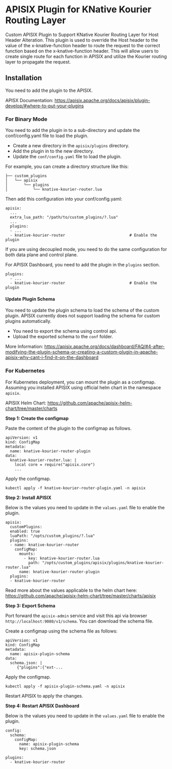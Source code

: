 # APISIX Plugin for KNative Kourier Routing Layer

Custom APISIX Plugin to Support KNative Kourier Routing Layer for Host Header Alteration. This plugin is used to override the Host header to the value of the x-knative-function header to route the request to the correct function based on the x-knative-function header. This will allow users to create single route for each function in APISIX and utilize the Kourier routing layer to propagate the request.

## Installation

You need to add the plugin to the APISIX.

APISX Documentation: https://apisix.apache.org/docs/apisix/plugin-develop/#where-to-put-your-plugins

### For Binary Mode

You need to add the plugin in to a sub-directory and update the conf/config.yaml file to load the plugin.

- Create a new directory in the `apisix/plugins` directory.
- Add the plugin in to the new directory.
- Update the `conf/config.yaml` file to load the plugin.

For example, you can create a directory structure like this:

```
├── custom_plugins
│   └── apisix
│       └── plugins
│           └── knative-kourier-router.lua
```

Then add this configuration into your conf/config.yaml:

```
apisix:
  ...
  extra_lua_path: "/path/to/custom_plugins/?.lua"
  ...
  plugins:
  - ...
  - knative-kourier-router                            # Enable the plugin
```

If you are using decoupled mode, you need to do the same configuration for both data plane and control plane.

For APISIX Dashboard, you need to add the plugin in the `plugins` section.

```
plugins:
  - ...
  - knative-kourier-router                            # Enable the plugin
```

#### Update Plugin Schema

You need to update the plugin schema to load the schema of the custom plugin. APISIX currently does not support loading the schema for custom plugins automatically.

- You need to export the schema using control api.
- Upload the exported schema to the `conf` folder.

More Information: https://apisix.apache.org/docs/dashboard/FAQ/#4-after-modifying-the-plugin-schema-or-creating-a-custom-plugin-in-apache-apisix-why-cant-i-find-it-on-the-dashboard

### For Kubernetes

For Kubernetes deployment, you can mount the plugin as a configmap. Assuming you installed APISIX using official helm chart in the namespace `apisix`.

APISIX Helm Chart: https://github.com/apache/apisix-helm-chart/tree/master/charts

**Step 1: Create the configmap**

Paste the content of the plugin to the configmap as follows.

```
apiVersion: v1
kind: ConfigMap
metadata:
  name: knative-kourier-router-plugin
data:
  knative-kourier-router.lua: |
    local core = require("apisix.core")
    ...
```

Apply the configmap. 

```
kubectl apply -f knative-kourier-router-plugin.yaml -n apisix
```

**Step 2: Install APISIX**

Below is the values you need to update in the `values.yaml` file to enable the plugin.

```
apisix:
  customPlugins:
  enabled: true
  luaPath: "/opts/custom_plugins/?.lua"
  plugins:
  - name: knative-kourier-router
    configMap:
      mounts:
        - key: knative-kourier-router.lua
          path: "/opts/custom_plugins/apisix/plugins/knative-kourier-router.lua"
      name: knative-kourier-router-plugin
  plugins:
  - knative-kourier-router
```

Read more about the values applicable to the helm chart here: https://github.com/apache/apisix-helm-chart/tree/master/charts/apisix


**Step 3: Export Schema**

Port forward the `apisix-admin` service and visit this api via browser `http://localhost:9080/v1/schema`. You can download the schema file.

Create a configmap using the schema file as follows:

```
apiVersion: v1
kind: ConfigMap
metadata:
  name: apisix-plugin-schema
data:
  schema.json: |
     {"plugins":{"ext-...
```

Apply the configmap.

```
kubectl apply -f apisix-plugin-schema.yaml -n apisix
```

Restart APISIX to apply the changes.

**Step 4: Restart APISIX Dashboard**

Below is the values you need to update in the `values.yaml` file to enable the plugin.

```
config:
  schema:
    configMap:
      name: apisix-plugin-schema
      key: schema.json

plugins:
  - knative-kourier-router
```

